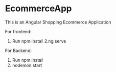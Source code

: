 # EcommerceApp
This is an Angular Shopping Ecommerce Application


For frontend:

1. Run npm install
2.ng serve


For Backend:

1. Run npm install
2. nodemon start
